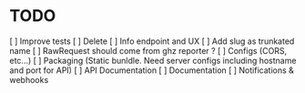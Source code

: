 # TODO

[ ] Improve tests
[ ] Delete
[ ] Info endpoint and UX
[ ] Add slug as trunkated name
[ ] RawRequest should come from ghz reporter ?
[ ] Configs (CORS, etc...)
[ ] Packaging (Static bunldle. Need server configs including hostname and port for API)
[ ] API Documentation
[ ] Documentation
[ ] Notifications & webhooks
